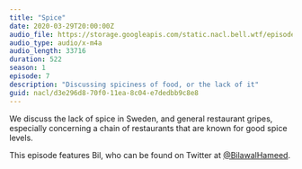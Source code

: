 ```yaml
---
title: "Spice"
date: 2020-03-29T20:00:00Z
audio_file: https://storage.googleapis.com/static.nacl.bell.wtf/episodes/7-spice.m4a
audio_type: audio/x-m4a
audio_length: 33716
duration: 522
season: 1
episode: 7
description: "Discussing spiciness of food, or the lack of it"
guid: nacl/d3e296d8-70f0-11ea-8c04-e7dedbb9c8e8
---
```


We discuss the lack of spice in Sweden, and general restaurant gripes,
especially concerning a chain of restaurants that are known for good spice
levels.

This episode features Bil, who can be found on Twitter at
[@BilawalHameed](https://twitter.com/bilawalhameed).
